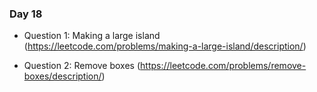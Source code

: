 ### Day 18

- Question 1: Making a large island (https://leetcode.com/problems/making-a-large-island/description/)

- Question 2: Remove boxes (https://leetcode.com/problems/remove-boxes/description/)

